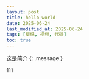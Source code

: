 ```yaml
---
layout: post
title: hello world
date: 2025-06-24
last_modified_at: 2025-06-24
tags: [壁纸, 视频, 代码]
toc: true
---
```



这是简介
{: .message }

111